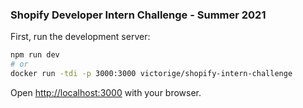 ### Shopify Developer Intern Challenge - Summer 2021

First, run the development server:

```bash
npm run dev
# or
docker run -tdi -p 3000:3000 victorige/shopify-intern-challenge
```

Open [http://localhost:3000](http://localhost:3000) with your browser.